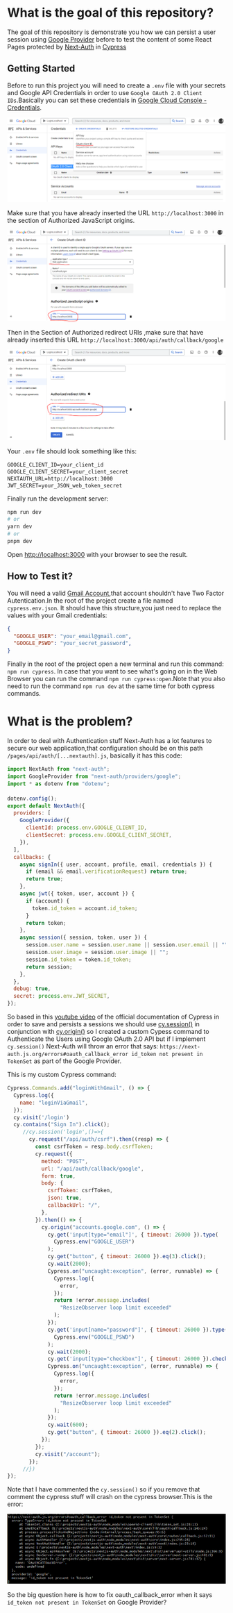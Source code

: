 # What is the goal of this repository?

The goal of this repository is demonstrate you how we can persist a user session using [Google Provider](https://next-auth.js.org/providers/google)
before to test the content of some React Pages protected by [Next-Auth](https://next-auth.js.org/) in [Cypress](https://docs.cypress.io/guides/overview/why-cypress)

## Getting Started

Before to run this project you will need to create a `.env` file with your secrets and Google API Credentials in order to use `Google OAuth 2.0 Client IDs`.Basically you can set these credentials in [Google Cloud Console - Credentials](https://console.developers.google.com/apis/credentials).

<img src="https://github.com/leo-appsky/e2e-auth2-next-auth-example/blob/main/screenshots/01.png?raw=true  " alt="Google OAuth 2.0 Client IDs Option"/>

Make sure that you have already inserted the URL `http://localhost:3000` in the section of Authorized JavaScript origins.

<img src="https://github.com/leo-appsky/e2e-auth2-next-auth-example/blob/main/screenshots/02.png" alt="Authorized JavaScript origins"/>

Then in the Section of Authorized redirect URIs ,make sure that have already inserted this URL `http://localhost:3000/api/auth/callback/google`

<img src="https://github.com/leo-appsky/e2e-auth2-next-auth-example/blob/main/screenshots/03.png" alt=" Authorized redirect URIs"/>

Your `.env` file should look something like this:

```
GOOGLE_CLIENT_ID=your_client_id
GOOGLE_CLIENT_SECRET=your_client_secret
NEXTAUTH_URL=http://localhost:3000 
JWT_SECRET=your_JSON_web_token_secret
```

Finally run the development server:

```bash
npm run dev
# or
yarn dev
# or
pnpm dev
```

Open [http://localhost:3000](http://localhost:3000) with your browser to see the result.
## How to Test it?

You will need a valid [Gmail Account](https://gmail.com/),that account shouldn't have Two Factor Autentication.In the root of the project create a file named `cypress.env.json`. 
It should have this structure,you just need to replace the values with your Gmail credentials:
```json
{
  "GOOGLE_USER": "your_email@gmail.com",
  "GOOGLE_PSWD": "your_secret_password",
}
```

Finally in the root of the project open a new terminal and run this command:
`npm run cypress`.
In case that you want to see what's going on in the Web Browser you can run the command `npm run cypress:open`.Note that you also need to run the command `npm run dev` at the same time for both cypress commands.

# What is the problem?

In order to deal with Authentication stuff Next-Auth has a lot features to secure our web application,that configuration should be on this path `/pages/api/auth/[...nextauth].js`, basically it has this code:

```js
import NextAuth from "next-auth";
import GoogleProvider from "next-auth/providers/google";
import * as dotenv from "dotenv";

dotenv.config();
export default NextAuth({
  providers: [
    GoogleProvider({
      clientId: process.env.GOOGLE_CLIENT_ID,
      clientSecret: process.env.GOOGLE_CLIENT_SECRET,
    }),
  ],
  callbacks: {
    async signIn({ user, account, profile, email, credentials }) {
      if (email && email.verificationRequest) return true;
      return true;
    },
    async jwt({ token, user, account }) {
      if (account) {
        token.id_token = account.id_token;
      }
      return token;
    },
    async session({ session, token, user }) {
      session.user.name = session.user.name || session.user.email || "";
      session.user.image = session.user.image || "";
      session.id_token = token.id_token;
      return session;
    },
  },
  debug: true,
  secret: process.env.JWT_SECRET,
});

```

So based in this [youtube video](https://www.youtube.com/watch?v=Fohrq5GZSD8) of the official documentation of Cypress in order to save and persists a
sessions we should use [cy.session()](https://docs.cypress.io/api/commands/session) in conjunction with [cy.origin()](https://docs.cypress.io/api/commands/origin) so I created a custom Cypess command to Authenticate the Users using Google OAuth 2.0 API but if I implement `cy.session()` Next-Auth will throw an error that says: `https://next-auth.js.org/errors#oauth_callback_error id_token not present in TokenSet` as part of the Google Provider.

This is my custom Cypress command:

```js
Cypress.Commands.add("loginWithGmail", () => {
  Cypress.log({
    name: "loginViaGmail",
  });
  cy.visit('/login')
  cy.contains("Sign In").click();
     //cy.session('login',()=>{
       cy.request("/api/auth/csrf").then((resp) => {
         const csrfToken = resp.body.csrfToken;
         cy.request({
           method: "POST",
           url: "/api/auth/callback/google",
           form: true,
           body: {
             csrfToken: csrfToken,
             json: true,
             callbackUrl: "/",
           },
         }).then(() => {
           cy.origin("accounts.google.com", () => {
             cy.get('input[type="email"]', { timeout: 26000 }).type(
               Cypress.env("GOOGLE_USER")
             );
             cy.get("button", { timeout: 26000 }).eq(3).click();
             cy.wait(2000);
             Cypress.on("uncaught:exception", (error, runnable) => {
               Cypress.log({
                 error,
               });
               return !error.message.includes(
                 "ResizeObserver loop limit exceeded"
               );
             });
             cy.get('input[name="password"]', { timeout: 26000 }).type(
               Cypress.env("GOOGLE_PSWD")
             );
             cy.wait(2000);
             cy.get('input[type="checkbox"]', { timeout: 26000 }).check();
             Cypress.on("uncaught:exception", (error, runnable) => {
               Cypress.log({
                 error,
               });
               return !error.message.includes(
                 "ResizeObserver loop limit exceeded"
               );
             });
             cy.wait(600);
             cy.get("button", { timeout: 26000 }).eq(2).click();
           });
         });
         cy.visit("/account");
       });
     //})
});

```
Note that I have commented the `cy.session()` so if you remove that comment the cypress stuff will crash on the cypress browser.This is the error:

<img src="https://github.com/leo-appsky/e2e-auth2-next-auth-example/blob/main/screenshots/error.png" alt="Next-Auth Error"/>

So the big question here is how to fix oauth_callback_error when it says `id_token not present in TokenSet` on Google Provider?
